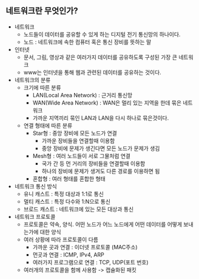 네트워크란 무엇인가?
--------------
* 네트워크
  * 노드들이 데이터를 공유할 수 있게 하는 디지털 전기 통신망의 하나이다.
  * 노드 : 네트워크에 속한 컴퓨터 혹은 통신 장비를 뜻하는 말
* 인터넷
  * 문서, 그림, 영상과 같은 여러가지 데이터를 공유하도록 구성된 가장 큰 네트워크
  * www는 인터넷을 통해 웹과 관련된 데이터를 공유하는 것이다.
* 네트워크의 분류
  * 크기에 따른 분류
    * LAN(Local Area Network) : 근거리 통신망
    * WAN(Wide Area Network) : WAN은 멀리 있는 지역을 한데 묶은 네트워크
    * 가까운 지역끼리 묶인 LAN과 LAN을 다시 하나로 묶은것이다.
  * 연결 형태에 따른 분류
    * Star형 : 중앙 장비에 모든 노드가 연결
      * 가까운 장비들을 연결할때 이용함
      * 중앙 장비에 문제가 생긴다면 모든 노드가 문제가 생김
    * Mesh형 : 여러 노드들이 서로 그물처럼 연결
      * 국가 간 등 먼 거리의 장비들을 연결할때 이용함
      * 하나의 장비에 문제가 생겨도 다른 경로를 이용하면 됨
    * 혼합형 : 여러 형태를 혼합한 형태
* 네트워크 통신 방식
  * 유니 캐스트 : 특정 대상과 1:1로 통신
  * 멀티 캐스트 : 특정 다수와 1:N으로 통신
  * 브로드 캐스트 : 네트워크에 있는 모든 대상과 통신
* 네트워크 프로토콜
  * 프로토콜은 약속, 양식. 어떤 노드가 어느 노드에게 어떤 데이터를 어떻게 보내는가에 대한 양식
  * 여러 상황에 따라 프로토콜이 다름
    * 가까운 곳과 연결 : 이더넷 프로토콜 (MAC주소)
    * 먼곳과 연결 : ICMP, IPv4, ARP
    * 여러가지 프로그램으로 연결 : TCP, UDP(포트 번호)
  * 여러개의 프로토콜을 함께 사용함 -> 캡슐화된 패킷